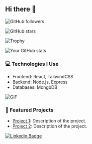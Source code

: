 ## Hi there 👋

<!--
**dushyant4665/dushyant4665** is a ✨ _special_ ✨ repository because its `README.md` (this file) appears on your GitHub profile.

Here are some ideas to get you started:

- 🔭 I’m currently working on ...
- 🌱 I’m currently learning ...
- 👯 I’m looking to collaborate on ...
- 🤔 I’m looking for help with ...
- 💬 Ask me about ...
- 📫 How to reach me: ...
- 😄 Pronouns: ...
- ⚡ Fun fact: ...
-->


![GitHub followers](https://img.shields.io/github/followers/yourusername?style=social)


![GitHub stars](https://img.shields.io/github/stars/yourusername?style=social)

![Trophy](https://github-profile-trophy.vercel.app/?username=dushyant4665)


![Your GitHub stats](https://github-readme-stats.vercel.app/api?username=yourusername&show_icons=true&theme=radical)


### 💻 Technologies I Use
- Frontend: React, TailwindCSS
- Backend: Node.js, Express
- Databases: MongoDB


![GIF](https://giphy.com/gif-url.gif)


### 🌟 Featured Projects
- [Project 1](link): Description of the project.
- [Project 2](link): Description of the project.


[![Linkedin Badge](https://img.shields.io/badge/-YourName-blue?style=flat-square&logo=Linkedin&logoColor=white&link=https://www.linkedin.com/in/yourname/)](https://www.linkedin.com/in/yourname/)

